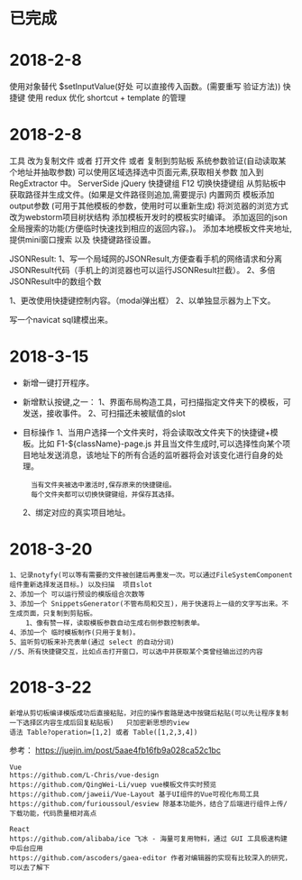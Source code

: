 # 已完成
# 2018-2-8
使用对象替代 $setInputValue(好处 可以直接传入函数。(需要重写 验证方法))
快捷键
使用 redux 优化 shortcut + template 的管理

# 2018-2-8
工具   改为复制文件  或者 打开文件 或者 复制到剪贴板
系统参数验证(自动读取某个地址并抽取参数)
    可以使用区域选择选中页面元素,获取相关参数 加入到 RegExtractor 中。
    ServerSide jQuery
快捷键组 F12 切换快捷键组
从剪贴板中获取路径并生成文件。(如果是文件路径则追加,需要提示)
内置网页
模板添加output参数 (可用于其他模板的参数，使用时可以重新生成)
将浏览器的浏览方式改为webstorm项目树状结构
添加模板开发时的模板实时编译。
添加返回的json全局搜索的功能(方便临时快速找到相应的返回内容。)。
添加本地模板文件夹地址,提供mini窗口搜索 以及 快捷键路径设置。

JSONResult:
    1、写一个局域网的JSONResult,方便查看手机的网络请求和分离JSONResult代码（手机上的浏览器也可以运行JSONResult拦截）。
    2、多倍JSONResult中的数组个数

1、更改使用快捷键控制内容。（modal弹出框）
2、以单独显示器为上下文。



写一个navicat sql建模出来。

# 2018-3-15
- 新增一键打开程序。
- 新增默认按键,之一：
    1、界面布局构造工具，可扫描指定文件夹下的模板，可发送，接收事件。
    2、可扫描还未被赋值的slot

- 目标操作
    1、当用户选择一个文件夹时，将会读取改文件夹下的快捷键+模板。比如
        F1-${className}-page.js
        并且当文件生成时,可以选择性向某个项目地址发送消息，该地址下的所有合适的监听器将会对该变化进行自身的处理。

        当有文件夹被选中激活时,保存原来的快捷键组。
        每个文件夹都可以切换快键键组，并保存其选择。

    2、绑定对应的真实项目地址。


# 2018-3-20
    1、记录notyfy(可以等有需要的文件被创建后再重发一次。可以通过FileSystemComponent组件重新选择发送目标。) 以及扫描  项目slot
    2、添加一个 可以运行预设的模版组合次数等
    3、添加一个 SnippetsGenerator(不管布局和交互)，用于快速将上一级的文字写出来。不生成页面，只复制到剪贴板。
        1、像有赞一样，读取模板参数自动生成右侧参数控制表单。
    4、添加一个 临时模板制作(只用于复制)。
    5、监听剪切板来补充表单(通过 select 的自动分词)
    //5、所有快捷键交互，比如点击打开窗口，可以选中并获取某个类曾经输出过的内容

# 2018-3-22
    新增从剪切板编译模版成功后直接粘贴，对应的操作套路是选中按键后粘贴(可以先让程序复制一下选择区内容生成后回复粘贴板)   只加密新思想的view
    语法 Table?operation=[1,2] 或者 Table([1,2,3,4])

参考：
    https://juejin.im/post/5aae4fb16fb9a028ca52c1bc

    Vue
    https://github.com/L-Chris/vue-design
    https://github.com/QingWei-Li/vuep vue模板文件实时预览
    https://github.com/jaweii/Vue-Layout 基于UI组件的Vue可视化布局工具
    https://github.com/furioussoul/esview 除基本功能外，结合了后端进行组件上传/下载功能，代码质量相对高点

    React
    https://github.com/alibaba/ice 飞冰 - 海量可复用物料，通过 GUI 工具极速构建中后台应用
    https://github.com/ascoders/gaea-editor 作者对编辑器的实现有比较深入的研究，可以去了解下
